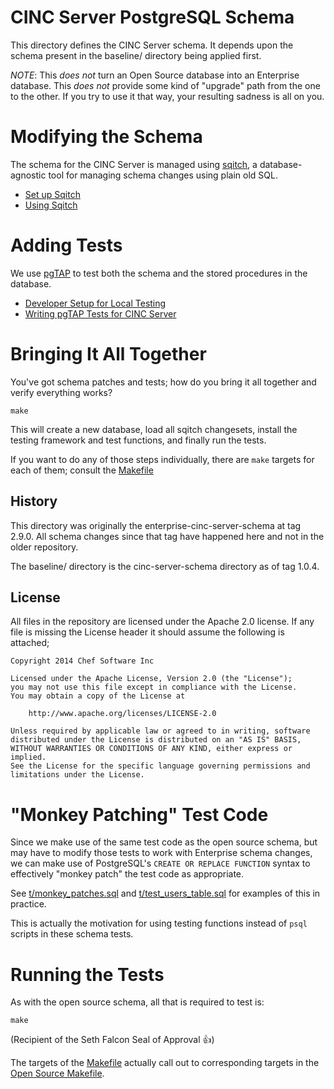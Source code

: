 CINC Server PostgreSQL Schema
=============================

This directory defines the CINC Server schema.  It depends upon the
schema present in the baseline/ directory being applied first.

*NOTE*: This _does not_ turn an Open Source database into an
 Enterprise database.  This _does not_ provide some kind of "upgrade"
 path from the one to the other.  If you try to use it that way, your
 resulting sadness is all on you.

# Modifying the Schema

The schema for the CINC Server is managed using [sqitch][], a
database-agnostic tool for managing schema changes using plain old
SQL.

* [Set up Sqitch](doc/setup_sqitch.md)
* [Using Sqitch](doc/using_sqitch.md)

# Adding Tests

We use [pgTAP][] to test both the schema and the stored procedures in
the database.

* [Developer Setup for Local Testing](doc/setup_pgtap.md)
* [Writing pgTAP Tests for CINC Server](doc/writing_tests.md)

# Bringing It All Together

You've got schema patches and tests; how do you bring it all together
and verify everything works?

```
make
```

This will create a new database, load all sqitch changesets, install
the testing framework and test functions, and finally run the tests.

If you want to do any of those steps individually, there are `make`
targets for each of them; consult the [Makefile](Makefile)

[pgTAP]:http://pgtap.org
[sqitch]:http://sqitch.org

## History

This directory was originally the enterprise-cinc-server-schema at
tag 2.9.0.  All schema changes since that tag have happened here and
not in the older repository.

The baseline/ directory is the cinc-server-schema directory as of
tag 1.0.4.

## License

All files in the repository are licensed under the Apache 2.0 license. If any
file is missing the License header it should assume the following is attached;

```
Copyright 2014 Chef Software Inc

Licensed under the Apache License, Version 2.0 (the "License");
you may not use this file except in compliance with the License.
You may obtain a copy of the License at

    http://www.apache.org/licenses/LICENSE-2.0

Unless required by applicable law or agreed to in writing, software
distributed under the License is distributed on an "AS IS" BASIS,
WITHOUT WARRANTIES OR CONDITIONS OF ANY KIND, either express or implied.
See the License for the specific language governing permissions and
limitations under the License.
```

# "Monkey Patching" Test Code

Since we make use of the same test code as the open source schema, but
may have to modify those tests to work with Enterprise schema changes,
we can make use of PostgreSQL's `CREATE OR REPLACE FUNCTION` syntax to
effectively "monkey patch" the test code as appropriate.

See [t/monkey_patches.sql](t/monkey_patches.sql) and
[t/test_users_table.sql](t/test_users_table.sql) for examples of this
in practice.

This is actually the motivation for using testing functions instead of
`psql` scripts in these schema tests.

# Running the Tests

As with the open source schema, all that is required to test is:

```
make
```

(Recipient of the Seth Falcon Seal of Approval :+1:)

The targets of the [Makefile](Makefile) actually call out to
corresponding targets in the
[Open Source Makefile](https://github.com/opscode/cinc-server-schema/blob/master/Makefile).
